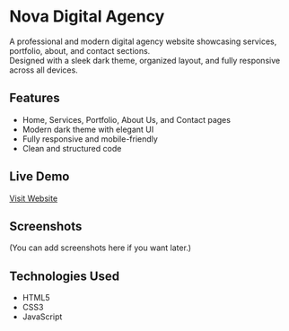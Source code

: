 # Nova Digital Agency

A professional and modern digital agency website showcasing services, portfolio, about, and contact sections.  
Designed with a sleek dark theme, organized layout, and fully responsive across all devices.

## Features
- Home, Services, Portfolio, About Us, and Contact pages
- Modern dark theme with elegant UI
- Fully responsive and mobile-friendly
- Clean and structured code

## Live Demo
[Visit Website](#) 

## Screenshots
(You can add screenshots here if you want later.)

## Technologies Used
- HTML5
- CSS3
- JavaScript
